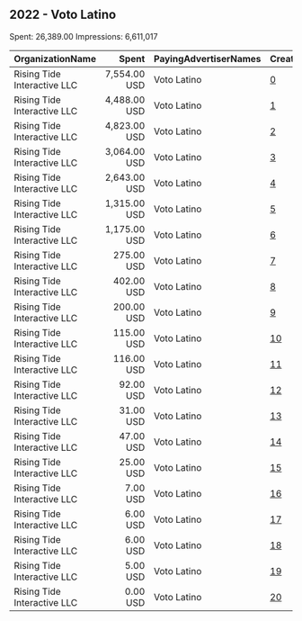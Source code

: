 ## 2022 - Voto Latino 
Spent: 26,389.00
Impressions: 6,611,017

|OrganizationName|Spent|PayingAdvertiserNames|CreativeUrls|Impressions|Genders|AgeBrackets|CountryCodes|BillingAddresses|CandidateBallotInformation|
|:---|---:|:---|:---|---:|:---|:---|:---|:---|:---|
|Rising Tide Interactive LLC|7,554.00 USD|Voto Latino|[0](https://www.snap.com/political-ads/asset/2d2b74d6d9bf637d10d6428213a283bff478556e12ce691284079a4b4f5d8b48?mediaType=mp4)|2,271,789||18-29|united states|"1250 H St. NW,Washington,20005,US"||
|Rising Tide Interactive LLC|4,488.00 USD|Voto Latino|[1](https://www.snap.com/political-ads/asset/2d2b74d6d9bf637d10d6428213a283bff478556e12ce691284079a4b4f5d8b48?mediaType=mp4)|1,248,095||18-29|united states|"1250 H St. NW,Washington,20005,US"||
|Rising Tide Interactive LLC|4,823.00 USD|Voto Latino|[2](https://www.snap.com/political-ads/asset/2d2b74d6d9bf637d10d6428213a283bff478556e12ce691284079a4b4f5d8b48?mediaType=mp4)|1,131,067||18-29|united states|"1250 H St. NW,Washington,20005,US"||
|Rising Tide Interactive LLC|3,064.00 USD|Voto Latino|[3](https://www.snap.com/political-ads/asset/2d2b74d6d9bf637d10d6428213a283bff478556e12ce691284079a4b4f5d8b48?mediaType=mp4)|720,981||18-29|united states|"1250 H St. NW,Washington,20005,US"||
|Rising Tide Interactive LLC|2,643.00 USD|Voto Latino|[4](https://www.snap.com/political-ads/asset/2d2b74d6d9bf637d10d6428213a283bff478556e12ce691284079a4b4f5d8b48?mediaType=mp4)|504,566||18+|united states|"1250 H St. NW,Washington,20005,US"||
|Rising Tide Interactive LLC|1,315.00 USD|Voto Latino|[5](https://www.snap.com/political-ads/asset/2d2b74d6d9bf637d10d6428213a283bff478556e12ce691284079a4b4f5d8b48?mediaType=mp4)|260,955||18+|united states|"1250 H St. NW,Washington,20005,US"||
|Rising Tide Interactive LLC|1,175.00 USD|Voto Latino|[6](https://www.snap.com/political-ads/asset/2d2b74d6d9bf637d10d6428213a283bff478556e12ce691284079a4b4f5d8b48?mediaType=mp4)|229,451||18+|united states|"1250 H St. NW,Washington,20005,US"||
|Rising Tide Interactive LLC|275.00 USD|Voto Latino|[7](https://www.snap.com/political-ads/asset/2392ec0c29b973ec708db70ff4a0ac9224bbc70deba35a7d51a132b1946377d9?mediaType=png)|96,438||18+|united states|"1250 H St. NW,Washington,20005,US"|Voto Latino|
|Rising Tide Interactive LLC|402.00 USD|Voto Latino|[8](https://www.snap.com/political-ads/asset/2d2b74d6d9bf637d10d6428213a283bff478556e12ce691284079a4b4f5d8b48?mediaType=mp4)|66,818||18+|united states|"1250 H St. NW,Washington,20005,US"||
|Rising Tide Interactive LLC|200.00 USD|Voto Latino|[9](https://www.snap.com/political-ads/asset/17a48f764ea79ccec39a1e3f9ba7bfe08fb0da9c4be61d20bfdc0fee6eb21ac9?mediaType=png)|58,321||18+|united states|"1250 H St. NW,Washington,20005,US"|Voto Latino|
|Rising Tide Interactive LLC|115.00 USD|Voto Latino|[10](https://www.snap.com/political-ads/asset/21d83ce6752fb3ae7ed08966e71080f0ae863684291c8c356d8f5a1da2457e23?mediaType=png)|6,405||18-39|united states|"1250 H St. NW,Washington,20005,US"||
|Rising Tide Interactive LLC|116.00 USD|Voto Latino|[11](https://www.snap.com/political-ads/asset/6137342ce094f7fa6bebe0e11a0d263bedd83f5c78cc6ca0c12d7de6957549f0?mediaType=png)|4,667||18-39|united states|"1250 H St. NW,Washington,20005,US"||
|Rising Tide Interactive LLC|92.00 USD|Voto Latino|[12](https://www.snap.com/political-ads/asset/a0aba43ef3b965f23ba4bdf9b22500c0bf98e1583a6b963206ba4b9e68cd0105?mediaType=png)|3,255||18-39|united states|"1250 H St. NW,Washington,20005,US"||
|Rising Tide Interactive LLC|31.00 USD|Voto Latino|[13](https://www.snap.com/political-ads/asset/69f4f1b7f553f28e751fc0d8dbd84cd7272ead209b99b30502f67163441c961e?mediaType=png)|2,514||18-39|united states|"1250 H St. NW,Washington,20005,US"||
|Rising Tide Interactive LLC|47.00 USD|Voto Latino|[14](https://www.snap.com/political-ads/asset/c496050cd4edf9cf68f2aa055c94c8a33f1c7b6b22668bb8c39db6e700d80b98?mediaType=png)|2,172||18-39|united states|"1250 H St. NW,Washington,20005,US"||
|Rising Tide Interactive LLC|25.00 USD|Voto Latino|[15](https://www.snap.com/political-ads/asset/a0aba43ef3b965f23ba4bdf9b22500c0bf98e1583a6b963206ba4b9e68cd0105?mediaType=png)|1,752||18-39|united states|"1250 H St. NW,Washington,20005,US"||
|Rising Tide Interactive LLC|7.00 USD|Voto Latino|[16](https://www.snap.com/political-ads/asset/2b99db41ff8e7fd0319b42c5b107b7bfb38dd83d1dfdb4e0aba0ef896f880c3d?mediaType=png)|522||18-39|united states|"1250 H St. NW,Washington,20005,US"||
|Rising Tide Interactive LLC|6.00 USD|Voto Latino|[17](https://www.snap.com/political-ads/asset/2b99db41ff8e7fd0319b42c5b107b7bfb38dd83d1dfdb4e0aba0ef896f880c3d?mediaType=png)|492||18-39|united states|"1250 H St. NW,Washington,20005,US"||
|Rising Tide Interactive LLC|6.00 USD|Voto Latino|[18](https://www.snap.com/political-ads/asset/69f4f1b7f553f28e751fc0d8dbd84cd7272ead209b99b30502f67163441c961e?mediaType=png)|436||18-39|united states|"1250 H St. NW,Washington,20005,US"||
|Rising Tide Interactive LLC|5.00 USD|Voto Latino|[19](https://www.snap.com/political-ads/asset/c496050cd4edf9cf68f2aa055c94c8a33f1c7b6b22668bb8c39db6e700d80b98?mediaType=png)|309||18-39|united states|"1250 H St. NW,Washington,20005,US"||
|Rising Tide Interactive LLC|0.00 USD|Voto Latino|[20](https://www.snap.com/political-ads/asset/2d2b74d6d9bf637d10d6428213a283bff478556e12ce691284079a4b4f5d8b48?mediaType=mp4)|12||18-29|united states|"1250 H St. NW,Washington,20005,US"||
